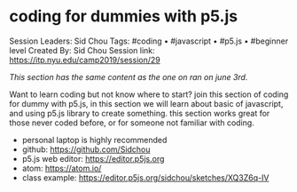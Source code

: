 # coding for dummies with p5.js

Session Leaders: Sid Chou
Tags: #coding • #javascript • #p5.js • #beginner level
Created By: Sid Chou
Session link: https://itp.nyu.edu/camp2019/session/29

*This section has the same content as the one on ran on june 3rd.*

Want to learn coding but not know where to start? join this section of coding for dummy with p5.js, in this section we will learn about basic of javascript, and using p5.js library to create something. this section works great for those never coded before, or for someone not familiar with coding.

- personal laptop is highly recommended
- github: https://github.com/Sidchou
- p5.js web editor: https://editor.p5js.org
- atom: https://atom.io/
- class example: https://editor.p5js.org/sidchou/sketches/XQ3Z6q-IV

